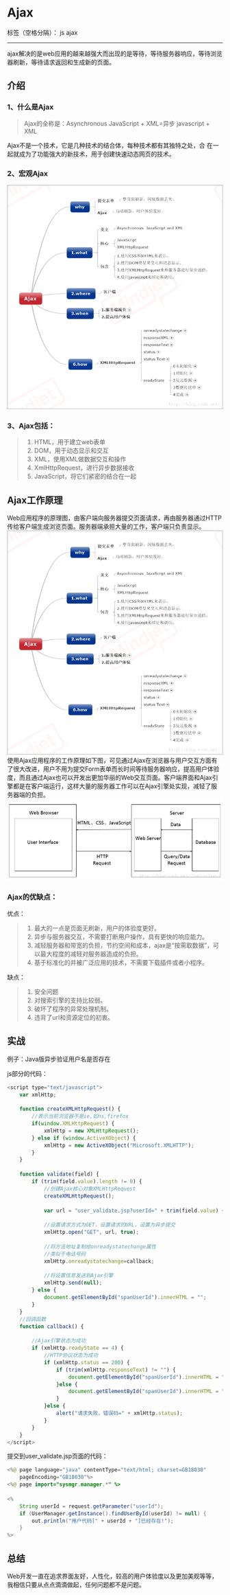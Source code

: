 ﻿# Ajax

标签（空格分隔）： js ajax

---
ajax解决的是web应用的越来越强大而出现的是等待，等待服务器响应，等待浏览器刷新，等待请求返回和生成新的页面。

介绍
---
### 1、什么是Ajax
>Ajax的全称是：Asynchronous  JavaScript  +  XML=异步 javascript + XML

Ajax不是一个技术，它是几种技术的结合体，每种技术都有其独特之处，合
在一起就成为了功能强大的新技术，用于创建快速动态网页的技术。

### 2、宏观Ajax
![宏观Ajax][1]
### 3、Ajax包括：
 >1. HTML，用于建立web表单
 >2. DOM，用于动态显示和交互
 >3. XML，使用XML做数据交互和操作
 >4. XmlHttpRequest，进行异步数据接收
 >5. JavaScript，将它们紧密的结合在一起


Ajax工作原理
---
Web应用程序的原理图，由客户端向服务器提交页面请求，再由服务器通过HTTP传给客户端生成浏览页面。服务器端承担大量的工作，客户端只负责显示。
![传统的Web应用程序原理图][1]
使用Ajax应用程序的工作原理如下图，可见通过Ajax在浏览器与用户交互方面有了很大改进，用户不用为提交Form表单而长时间等待服务器响应，提高用户体验度，而且通过Ajax也可以开发出更加华丽的Web交互页面。客户端界面和Ajax引擎都是在客户端运行，这样大量的服务器工作可以在Ajax引擎处实现，减轻了服务器端的负担。
![使用Ajax的Web应用程序原理图][2]

### Ajax的优缺点：

优点：

 > 1. 最大的一点是页面无刷新，用户的体验度更好。
 > 2. 异步与服务器交互，不需要打断用户操作，具有更快的响应能力。
 > 3. 减轻服务器和带宽的负担，节约空间和成本，ajax是“按需取数据”，可以最大程度的减轻对服务器造成的负担。
 > 4. 基于标准化的并被广泛应用的技术，不需要下载插件或者小程序。

缺点：
>1. 安全问题
>2. 对搜索引擎的支持比较弱。
>3. 破坏了程序的异常处理机制。
>4. 违背了url和资源定位的初衷。

实战
-----
例子：Java版异步验证用户名是否存在

js部分的代码：
``` javascript
<script type="text/javascript">  
    var xmlHttp;  
       
    function createXMLHttpRequest() {  
        //表示当前浏览器不是ie,如ns,firefox  
        if(window.XMLHttpRequest) {  
            xmlHttp = new XMLHttpRequest();  
        } else if (window.ActiveXObject) {  
            xmlHttp = new ActiveXObject("Microsoft.XMLHTTP");  
        }  
    }  
      
    function validate(field) {  
        if (trim(field.value).length != 0) {  
            //创建Ajax核心对象XMLHttpRequest  
            createXMLHttpRequest();  
              
            var url = "user_validate.jsp?userId=" + trim(field.value) + "&time=" + new Date().getTime();  
              
            //设置请求方式为GET，设置请求的URL，设置为异步提交  
            xmlHttp.open("GET", url, true);  
              
            //将方法地址复制给onreadystatechange属性  
            //类似于电话号码  
            xmlHttp.onreadystatechange=callback;  
              
            //将设置信息发送到Ajax引擎  
            xmlHttp.send(null);  
        } else {  
            document.getElementById("spanUserId").innerHTML = "";  
        }     
    }  
    //回调函数  
    function callback() {  
          
        //Ajax引擎状态为成功  
        if (xmlHttp.readyState == 4) {  
            //HTTP协议状态为成功  
            if (xmlHttp.status == 200) {  
                if (trim(xmlHttp.responseText) != "") {  
                    document.getElementById("spanUserId").innerHTML = "<font color='red'>" + xmlHttp.responseText + "</font>"  
                }else {  
                    document.getElementById("spanUserId").innerHTML = "";  
                }  
            }else {  
                alert("请求失败，错误码=" + xmlHttp.status);  
            }  
        }  
    }  
</script>  
```
提交到user_validate.jsp页面的代码：
```java
<%@ page language="java" contentType="text/html; charset=GB18030"  
    pageEncoding="GB18030"%>  
<%@ page import="sysmgr.manager.*" %>  
  
<%  
    String userId = request.getParameter("userId");  
    if (UserManager.getInstance().findUserById(userId) != null) {  
        out.println("用户代码[" + userId + "]已经存在!");  
    }  
%>  
```
总结
---
Web开发一直在追求界面友好，人性化，较高的用户体验度以及更加美观等等，我相信只要从点点滴滴做起，任何问题都不是问题。


  [1]: ./img/宏观Ajax.png
  [2]: ./img/传统Web应用程序.png
  [3]: ./img/使用Ajax的Web应用程序.png